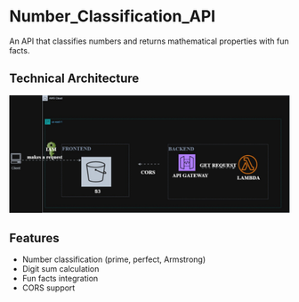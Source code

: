 # Number_Classification_API

An API that classifies numbers and returns mathematical properties with fun facts.

## Technical Architecture
![Architecture](https://github.com/PreciousDipe/Number_Classification_API/blob/main/numberapi.jpg)


## Features
- Number classification (prime, perfect, Armstrong)
- Digit sum calculation
- Fun facts integration
- CORS support

